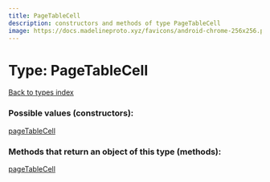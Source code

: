 ```yaml
---
title: PageTableCell
description: constructors and methods of type PageTableCell
image: https://docs.madelineproto.xyz/favicons/android-chrome-256x256.png
---
```

# Type: PageTableCell
[Back to types index](index.md)



### Possible values (constructors):

[pageTableCell](../constructors/pageTableCell.md)  



### Methods that return an object of this type (methods):



[pageTableCell](../constructors/pageTableCell.md)  

